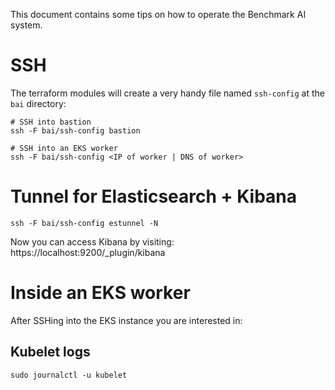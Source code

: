 <!---
  Copyright 2019 Amazon.com, Inc. or its affiliates. All Rights Reserved.

  Licensed under the Apache License, Version 2.0 (the "License").
  You may not use this file except in compliance with the License.
  A copy of the License is located at

      http://www.apache.org/licenses/LICENSE-2.0

  or in the "license" file accompanying this file. This file is distributed
  on an "AS IS" BASIS, WITHOUT WARRANTIES OR CONDITIONS OF ANY KIND, either
  express or implied. See the License for the specific language governing
  permissions and limitations under the License.
-->
This document contains some tips on how to operate the Benchmark AI system.

# SSH

The terraform modules will create a very handy file named `ssh-config` at the `bai` directory:

```
# SSH into bastion
ssh -F bai/ssh-config bastion

# SSH into an EKS worker
ssh -F bai/ssh-config <IP of worker | DNS of worker>
```

# Tunnel for Elasticsearch + Kibana

```
ssh -F bai/ssh-config estunnel -N
```

Now you can access Kibana by visiting: https://localhost:9200/_plugin/kibana


# Inside an EKS worker

After SSHing into the EKS instance you are interested in:

## Kubelet logs

```
sudo journalctl -u kubelet
```